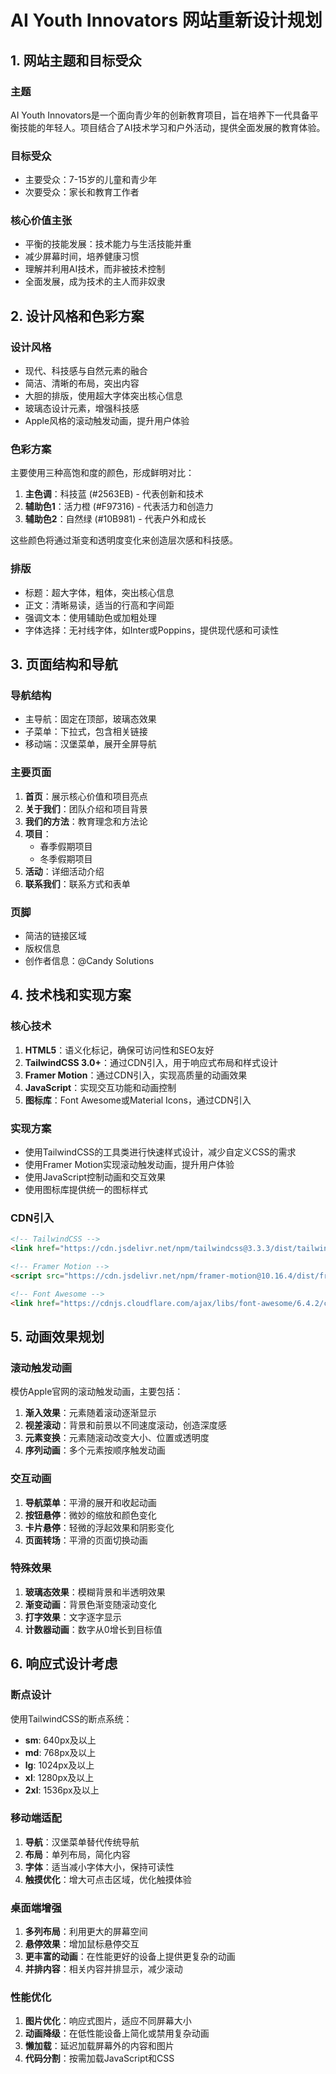 # AI Youth Innovators 网站重新设计规划

## 1. 网站主题和目标受众

### 主题
AI Youth Innovators是一个面向青少年的创新教育项目，旨在培养下一代具备平衡技能的年轻人。项目结合了AI技术学习和户外活动，提供全面发展的教育体验。

### 目标受众
- 主要受众：7-15岁的儿童和青少年
- 次要受众：家长和教育工作者

### 核心价值主张
- 平衡的技能发展：技术能力与生活技能并重
- 减少屏幕时间，培养健康习惯
- 理解并利用AI技术，而非被技术控制
- 全面发展，成为技术的主人而非奴隶

## 2. 设计风格和色彩方案

### 设计风格
- 现代、科技感与自然元素的融合
- 简洁、清晰的布局，突出内容
- 大胆的排版，使用超大字体突出核心信息
- 玻璃态设计元素，增强科技感
- Apple风格的滚动触发动画，提升用户体验

### 色彩方案
主要使用三种高饱和度的颜色，形成鲜明对比：

1. **主色调**：科技蓝 (#2563EB) - 代表创新和技术
2. **辅助色1**：活力橙 (#F97316) - 代表活力和创造力
3. **辅助色2**：自然绿 (#10B981) - 代表户外和成长

这些颜色将通过渐变和透明度变化来创造层次感和科技感。

### 排版
- 标题：超大字体，粗体，突出核心信息
- 正文：清晰易读，适当的行高和字间距
- 强调文本：使用辅助色或加粗处理
- 字体选择：无衬线字体，如Inter或Poppins，提供现代感和可读性

## 3. 页面结构和导航

### 导航结构
- 主导航：固定在顶部，玻璃态效果
- 子菜单：下拉式，包含相关链接
- 移动端：汉堡菜单，展开全屏导航

### 主要页面
1. **首页**：展示核心价值和项目亮点
2. **关于我们**：团队介绍和项目背景
3. **我们的方法**：教育理念和方法论
4. **项目**：
   - 春季假期项目
   - 冬季假期项目
5. **活动**：详细活动介绍
6. **联系我们**：联系方式和表单

### 页脚
- 简洁的链接区域
- 版权信息
- 创作者信息：@Candy Solutions

## 4. 技术栈和实现方案

### 核心技术
1. **HTML5**：语义化标记，确保可访问性和SEO友好
2. **TailwindCSS 3.0+**：通过CDN引入，用于响应式布局和样式设计
3. **Framer Motion**：通过CDN引入，实现高质量的动画效果
4. **JavaScript**：实现交互功能和动画控制
5. **图标库**：Font Awesome或Material Icons，通过CDN引入

### 实现方案
- 使用TailwindCSS的工具类进行快速样式设计，减少自定义CSS的需求
- 使用Framer Motion实现滚动触发动画，提升用户体验
- 使用JavaScript控制动画和交互效果
- 使用图标库提供统一的图标样式

### CDN引入
```html
<!-- TailwindCSS -->
<link href="https://cdn.jsdelivr.net/npm/tailwindcss@3.3.3/dist/tailwind.min.css" rel="stylesheet">

<!-- Framer Motion -->
<script src="https://cdn.jsdelivr.net/npm/framer-motion@10.16.4/dist/framer-motion.js"></script>

<!-- Font Awesome -->
<link href="https://cdnjs.cloudflare.com/ajax/libs/font-awesome/6.4.2/css/all.min.css" rel="stylesheet">
```

## 5. 动画效果规划

### 滚动触发动画
模仿Apple官网的滚动触发动画，主要包括：

1. **渐入效果**：元素随着滚动逐渐显示
2. **视差滚动**：背景和前景以不同速度滚动，创造深度感
3. **元素变换**：元素随滚动改变大小、位置或透明度
4. **序列动画**：多个元素按顺序触发动画

### 交互动画
1. **导航菜单**：平滑的展开和收起动画
2. **按钮悬停**：微妙的缩放和颜色变化
3. **卡片悬停**：轻微的浮起效果和阴影变化
4. **页面转场**：平滑的页面切换动画

### 特殊效果
1. **玻璃态效果**：模糊背景和半透明效果
2. **渐变动画**：背景色渐变随滚动变化
3. **打字效果**：文字逐字显示
4. **计数器动画**：数字从0增长到目标值

## 6. 响应式设计考虑

### 断点设计
使用TailwindCSS的断点系统：
- **sm**: 640px及以上
- **md**: 768px及以上
- **lg**: 1024px及以上
- **xl**: 1280px及以上
- **2xl**: 1536px及以上

### 移动端适配
1. **导航**：汉堡菜单替代传统导航
2. **布局**：单列布局，简化内容
3. **字体**：适当减小字体大小，保持可读性
4. **触摸优化**：增大可点击区域，优化触摸体验

### 桌面端增强
1. **多列布局**：利用更大的屏幕空间
2. **悬停效果**：增加鼠标悬停交互
3. **更丰富的动画**：在性能更好的设备上提供更复杂的动画
4. **并排内容**：相关内容并排显示，减少滚动

### 性能优化
1. **图片优化**：响应式图片，适应不同屏幕大小
2. **动画降级**：在低性能设备上简化或禁用复杂动画
3. **懒加载**：延迟加载屏幕外的内容和图片
4. **代码分割**：按需加载JavaScript和CSS